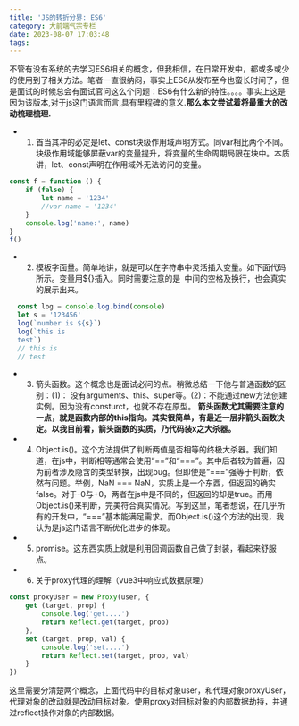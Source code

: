 ```yaml
---
title: 'JS的转折分界: ES6'
category: 大前端气宗专栏
date: 2023-08-07 17:03:48
tags:
---
```


不管有没有系统的去学习ES6相关的概念，但我相信，在日常开发中，都或多或少的使用到了相关方法。笔者一直很纳闷，事实上ES6从发布至今也蛮长时间了，但是面试的时候总会有面试官问这么个问题：ES6有什么新的特性。。。。事实上这是因为该版本,对于js这门语言而言,具有里程碑的意义.**那么本文尝试着将最重大的改动梳理梳理.**

- 1. 首当其冲的必定是let、const块级作用域声明方式。同var相比两个不同。块级作用域能够屏蔽var的变量提升，将变量的生命周期局限在块中。本质讲，let、const声明在作用域外无法访问的变量。
```javascript
const f = function () {
    if (false) {
        let name = '1234'
        //var name = '1234'
    }
    console.log('name:', name)
}
f()
```

- 2. 模板字面量。简单地讲，就是可以在字符串中灵活插入变量。如下面代码所示。变量用${}插入。同时需要注意的是` `中间的空格及换行，也会真实的展示出来。
```javascript
  const log = console.log.bind(console)
  let s = '123456'
  log(`number is ${s}`)
  log(`this is
  test`)
  // this is
  // test
```
- 3. 箭头函数。这个概念也是面试必问的点。稍微总结一下他与普通函数的区别：(1)： 没有arguments、this、super等。(2)：不能通过new方法创建实例。因为没有consturct，也就不存在原型。
**箭头函数尤其需要注意的一点，就是函数内部的this指向。其实很简单，有最近一层非箭头函数决定。以我目前看，箭头函数的实质，乃代码装x之大杀器。**


- 4. Object.is()。这个方法提供了判断两值是否相等的终极大杀器。我们知道，在js中，判断相等通常会使用“==”和“===”。其中后者较为普遍，因为前者涉及隐含的类型转换，出现bug。但即使是“===”强等于判断，依然有问题。举例，NaN === NaN，实质上是一个东西，但返回的确实false。对于-0与+0，两者在js中是不同的，但返回的却是true。而用Object.is()来判断，完美符合真实情况。写到这里，笔者想说，在几乎所有的开发中，“===”基本能满足需求。而Object.is()这个方法的出现，我认为是js这门语言不断优化进步的体现。
- 5. promise。这东西实质上就是利用回调函数自己做了封装，看起来舒服点。
- 6. 关于proxy代理的理解（vue3中响应式数据原理）
```javascript
const proxyUser = new Proxy(user, {
    get (target, prop) {
        console.log('get....')
        return Reflect.get(target, prop)
    },
    set (target, prop, val) {
        console.log('set....')
        return Reflect.set(target, prop, val)
    }
})
```
这里需要分清楚两个概念，上面代码中的目标对象user，和代理对象proxyUser，代理对象的改动就是改动目标对象。使用proxy对目标对象的内部数据劫持，并通过reflect操作对象的内部数据。
